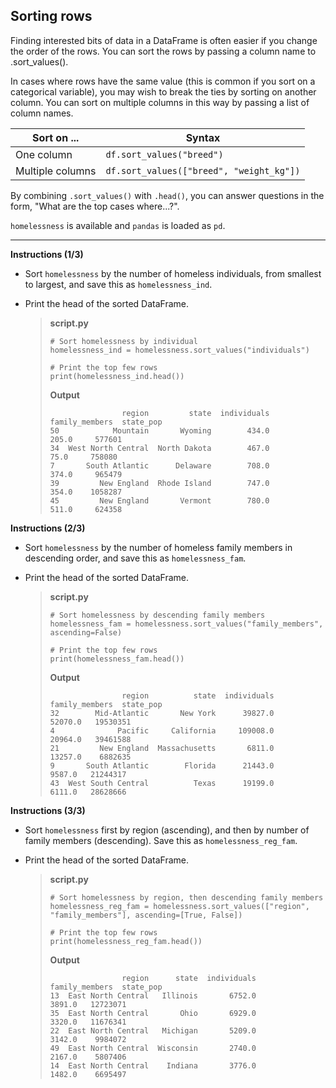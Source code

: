## Sorting rows

Finding interested bits of data in a DataFrame is often easier if you change the order of the rows. You can sort the rows by passing a column name to .sort_values().

In cases where rows have the same value (this is common if you sort on a categorical variable), you may wish to break the ties by sorting on another column. You can sort on multiple columns in this way by passing a list of column names.

| Sort on ...      | Syntax                                   |
|------------------|------------------------------------------|
| One column       | `df.sort_values("breed")`                |
| Multiple columns | `df.sort_values(["breed", "weight_kg"])` |

By combining `.sort_values()` with `.head()`, you can answer questions in the form, "What are the top cases where...?".

`homelessness` is available and `pandas` is loaded as `pd`.

<hr>

**Instructions (1/3)**

* Sort `homelessness` by the number of homeless individuals, from smallest to largest, and save this as `homelessness_ind`.
* Print the head of the sorted DataFrame.

	> **script.py**
	> ```
	> # Sort homelessness by individual
	> homelessness_ind = homelessness.sort_values("individuals")
	>
	> # Print the top few rows
	> print(homelessness_ind.head())
	> ```
	>
	> **Output**
	> ```
	>                 region         state  individuals  family_members  state_pop
	> 50            Mountain       Wyoming        434.0           205.0     577601
	> 34  West North Central  North Dakota        467.0            75.0     758080
	> 7       South Atlantic      Delaware        708.0           374.0     965479
	> 39         New England  Rhode Island        747.0           354.0    1058287
	> 45         New England       Vermont        780.0           511.0     624358
	> ```

**Instructions (2/3)**

* Sort `homelessness` by the number of homeless family members in descending order, and save this as `homelessness_fam`.
* Print the head of the sorted DataFrame.

	> **script.py**
	> ```
	> # Sort homelessness by descending family members
	> homelessness_fam = homelessness.sort_values("family_members", ascending=False)
	>
	> # Print the top few rows
	> print(homelessness_fam.head())
	> ```
	>
	> **Output**
	> ```
	>                 region          state  individuals  family_members  state_pop
	> 32        Mid-Atlantic       New York      39827.0         52070.0   19530351
	> 4              Pacific     California     109008.0         20964.0   39461588
	> 21         New England  Massachusetts       6811.0         13257.0    6882635
	> 9       South Atlantic        Florida      21443.0          9587.0   21244317
	> 43  West South Central          Texas      19199.0          6111.0   28628666
	> ```

**Instructions (3/3)**

* Sort `homelessness` first by region (ascending), and then by number of family members (descending). Save this as `homelessness_reg_fam`.
* Print the head of the sorted DataFrame.

	> **script.py**
	> ```
	> # Sort homelessness by region, then descending family members
	> homelessness_reg_fam = homelessness.sort_values(["region", "family_members"], ascending=[True, False])
	>
	> # Print the top few rows
	> print(homelessness_reg_fam.head())
	> ```
	>
	> **Output**
	> ```
	>                 region      state  individuals  family_members  state_pop
	> 13  East North Central   Illinois       6752.0          3891.0   12723071
	> 35  East North Central       Ohio       6929.0          3320.0   11676341
	> 22  East North Central   Michigan       5209.0          3142.0    9984072
	> 49  East North Central  Wisconsin       2740.0          2167.0    5807406
	> 14  East North Central    Indiana       3776.0          1482.0    6695497
	> ```